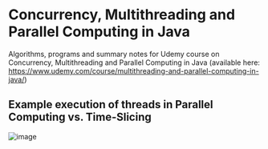# Concurrency, Multithreading and Parallel Computing in Java
Algorithms, programs and summary notes for Udemy course on Concurrency, Multithreading and Parallel Computing in Java (available here: https://www.udemy.com/course/multithreading-and-parallel-computing-in-java/)

## Example execution of threads in Parallel Computing vs. Time-Slicing

![image](https://user-images.githubusercontent.com/49575091/119435164-f4678d00-bd5c-11eb-868b-9d5dfcb331fc.png)


